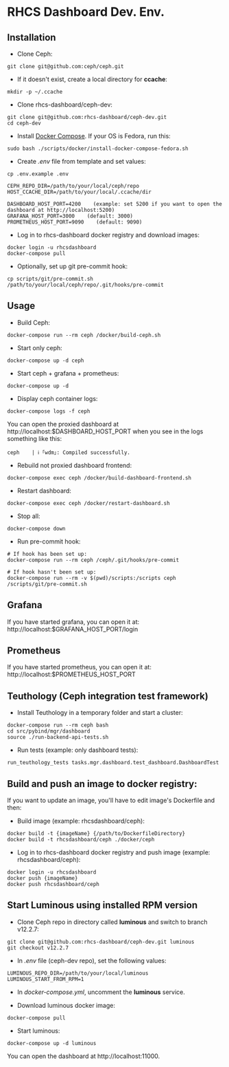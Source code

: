# RHCS Dashboard Dev. Env.

## Installation

* Clone Ceph:
```
git clone git@github.com:ceph/ceph.git
```

* If it doesn't exist, create a local directory for **ccache**:
```
mkdir -p ~/.ccache
```

* Clone rhcs-dashboard/ceph-dev:
```
git clone git@github.com:rhcs-dashboard/ceph-dev.git
cd ceph-dev
```

* Install [Docker Compose](https://docs.docker.com/compose/install/). If your OS is Fedora, run this:
```
sudo bash ./scripts/docker/install-docker-compose-fedora.sh
```

* Create *.env* file from template and set values:
```
cp .env.example .env

CEPH_REPO_DIR=/path/to/your/local/ceph/repo
HOST_CCACHE_DIR=/path/to/your/local/.ccache/dir

DASHBOARD_HOST_PORT=4200    (example: set 5200 if you want to open the dashboard at http://localhost:5200)
GRAFANA_HOST_PORT=3000    (default: 3000)
PROMETHEUS_HOST_PORT=9090    (default: 9090)
```

* Log in to rhcs-dashboard docker registry and download images:
```
docker login -u rhcsdashboard
docker-compose pull
```

* Optionally, set up git pre-commit hook:
```
cp scripts/git/pre-commit.sh /path/to/your/local/ceph/repo/.git/hooks/pre-commit
```

## Usage

* Build Ceph:
```
docker-compose run --rm ceph /docker/build-ceph.sh
```

* Start only ceph:
```
docker-compose up -d ceph
```

* Start ceph + grafana + prometheus:
```
docker-compose up -d
```

* Display ceph container logs:
```
docker-compose logs -f ceph
```

You can open the proxied dashboard at http://localhost:$DASHBOARD_HOST_PORT
when you see in the logs something like this:
```
ceph    | ℹ ｢wdm｣: Compiled successfully.
```

* Rebuild not proxied dashboard frontend:
```
docker-compose exec ceph /docker/build-dashboard-frontend.sh
```

* Restart dashboard:
```
docker-compose exec ceph /docker/restart-dashboard.sh
```

* Stop all:
```
docker-compose down
```

* Run pre-commit hook:
```
# If hook has been set up:
docker-compose run --rm ceph /ceph/.git/hooks/pre-commit

# If hook hasn't been set up:
docker-compose run --rm -v $(pwd)/scripts:/scripts ceph /scripts/git/pre-commit.sh
```

## Grafana

If you have started grafana, you can open it at:
http://localhost:$GRAFANA_HOST_PORT/login

## Prometheus

If you have started prometheus, you can open it at:
http://localhost:$PROMETHEUS_HOST_PORT

## Teuthology (Ceph integration test framework)

* Install Teuthology in a temporary folder and start a cluster:
```
docker-compose run --rm ceph bash
cd src/pybind/mgr/dashboard
source ./run-backend-api-tests.sh
```

* Run tests (example: only dashboard tests):
```
run_teuthology_tests tasks.mgr.dashboard.test_dashboard.DashboardTest
```

## Build and push an image to docker registry:

If you want to update an image, you'll have to edit image's Dockerfile and then:

* Build image (example: rhcsdashboard/ceph):
```
docker build -t {imageName} {/path/to/DockerfileDirectory}
docker build -t rhcsdashboard/ceph ./docker/ceph
```

* Log in to rhcs-dashboard docker registry and push image (example: rhcsdashboard/ceph):
```
docker login -u rhcsdashboard
docker push {imageName}
docker push rhcsdashboard/ceph
```

## Start Luminous using installed RPM version

* Clone Ceph repo in directory called **luminous** and switch to branch v12.2.7:
```
git clone git@github.com:rhcs-dashboard/ceph-dev.git luminous
git checkout v12.2.7
```

* In *.env* file (ceph-dev repo), set the following values:
```
LUMINOUS_REPO_DIR=/path/to/your/local/luminous
LUMINOUS_START_FROM_RPM=1
```

* In *docker-compose.yml*, uncomment the **luminous** service.

* Download luminous docker image:
```
docker-compose pull
```

* Start luminous:
```
docker-compose up -d luminous
```

You can open the dashboard at http://localhost:11000.

